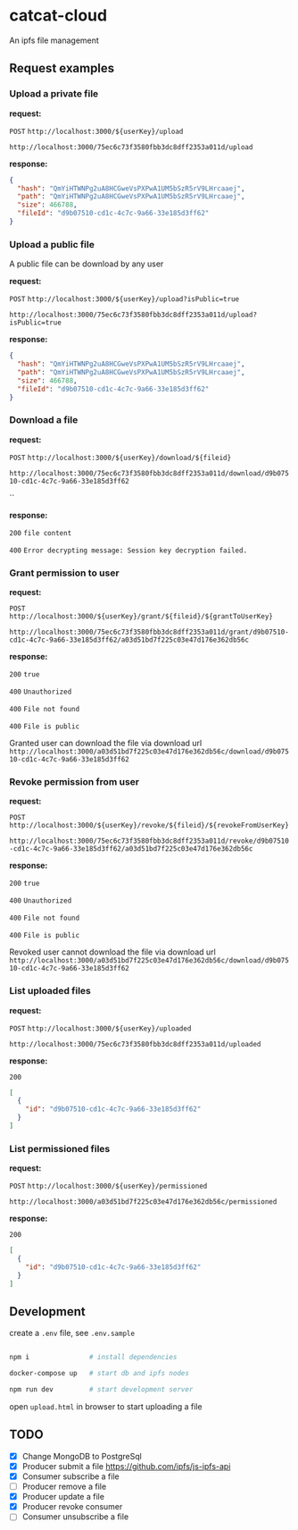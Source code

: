 # catcat-cloud

An ipfs file management

## Request examples

### Upload a private file

__request:__

`POST` `http://localhost:3000/${userKey}/upload`

`http://localhost:3000/75ec6c73f3580fbb3dc8dff2353a011d/upload`

__response:__

```json
{
  "hash": "QmYiHTWNPg2uA8HCGweVsPXPwA1UM5bSzR5rV9LHrcaaej",
  "path": "QmYiHTWNPg2uA8HCGweVsPXPwA1UM5bSzR5rV9LHrcaaej",
  "size": 466788,
  "fileId": "d9b07510-cd1c-4c7c-9a66-33e185d3ff62"
}
```

### Upload a public file

A public file can be download by any user

__request:__

`POST` `http://localhost:3000/${userKey}/upload?isPublic=true`

`http://localhost:3000/75ec6c73f3580fbb3dc8dff2353a011d/upload?isPublic=true`

__response:__

```json
{
  "hash": "QmYiHTWNPg2uA8HCGweVsPXPwA1UM5bSzR5rV9LHrcaaej",
  "path": "QmYiHTWNPg2uA8HCGweVsPXPwA1UM5bSzR5rV9LHrcaaej",
  "size": 466788,
  "fileId": "d9b07510-cd1c-4c7c-9a66-33e185d3ff62"
}
```

### Download a file

__request:__

`POST` `http://localhost:3000/${userKey}/download/${fileid}`

`http://localhost:3000/75ec6c73f3580fbb3dc8dff2353a011d/download/d9b07510-cd1c-4c7c-9a66-33e185d3ff62`

``

__response:__

`200` `file content`

`400` `Error decrypting message: Session key decryption failed.`

### Grant permission to user

__request:__

`POST` `http://localhost:3000/${userKey}/grant/${fileid}/${grantToUserKey}`

`http://localhost:3000/75ec6c73f3580fbb3dc8dff2353a011d/grant/d9b07510-cd1c-4c7c-9a66-33e185d3ff62/a03d51bd7f225c03e47d176e362db56c`


__response:__

`200` `true`

`400` `Unauthorized`

`400` `File not found`

`400` `File is public`

Granted user can download the file via download url
`http://localhost:3000/a03d51bd7f225c03e47d176e362db56c/download/d9b07510-cd1c-4c7c-9a66-33e185d3ff62`

### Revoke permission from user

__request:__

`POST` `http://localhost:3000/${userKey}/revoke/${fileid}/${revokeFromUserKey}`

`http://localhost:3000/75ec6c73f3580fbb3dc8dff2353a011d/revoke/d9b07510-cd1c-4c7c-9a66-33e185d3ff62/a03d51bd7f225c03e47d176e362db56c`


__response:__

`200` `true`

`400` `Unauthorized`

`400` `File not found`

`400` `File is public`

Revoked user cannot download the file via download url
`http://localhost:3000/a03d51bd7f225c03e47d176e362db56c/download/d9b07510-cd1c-4c7c-9a66-33e185d3ff62`

### List uploaded files

__request:__

`POST` `http://localhost:3000/${userKey}/uploaded`

`http://localhost:3000/75ec6c73f3580fbb3dc8dff2353a011d/uploaded`


__response:__

`200`

```json
[
  {
    "id": "d9b07510-cd1c-4c7c-9a66-33e185d3ff62"
  }
]
```

### List permissioned files

__request:__

`POST` `http://localhost:3000/${userKey}/permissioned`

`http://localhost:3000/a03d51bd7f225c03e47d176e362db56c/permissioned`


__response:__

`200`

```json
[
  {
    "id": "d9b07510-cd1c-4c7c-9a66-33e185d3ff62"
  }
]
```

## Development

create a `.env` file, see `.env.sample`

```bash

npm i               # install dependencies

docker-compose up   # start db and ipfs nodes

npm run dev         # start development server
```

open `upload.html` in browser to start uploading a file

## TODO

- [X] Change MongoDB to PostgreSql
- [X] Producer submit a file https://github.com/ipfs/js-ipfs-api
- [X] Consumer subscribe a file
- [ ] Producer remove a file
- [X] Producer update a file
- [X] Producer revoke consumer
- [ ] Consumer unsubscribe a file